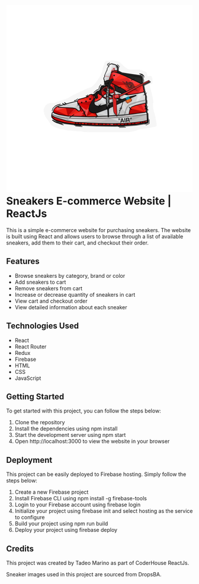 # ![](./src/assets/logo.png) Sneakers E-commerce Website | ReactJs

This is a simple e-commerce website for purchasing sneakers. The website is built using React and allows users to browse through a list of available sneakers, add them to their cart, and checkout their order.

## Features
- Browse sneakers by category, brand or color
- Add sneakers to cart
- Remove sneakers from cart
- Increase or decrease quantity of sneakers in cart
- View cart and checkout order
- View detailed information about each sneaker
<!-- Search for specific sneakers -->
<!-- Responsive design for desktop and mobile devices -->

## Technologies Used
- React
- React Router
- Redux
- Firebase
- HTML
- CSS
- JavaScript

## Getting Started

To get started with this project, you can follow the steps below:

1. Clone the repository
2. Install the dependencies using npm install
3. Start the development server using npm start
4. Open http://localhost:3000 to view the website in your browser

## Deployment

This project can be easily deployed to Firebase hosting. Simply follow the steps below:

1. Create a new Firebase project
2. Install Firebase CLI using npm install -g firebase-tools
3. Login to your Firebase account using firebase login
4. Initialize your project using firebase init and select hosting as the service to configure
5. Build your project using npm run build
6. Deploy your project using firebase deploy

## Credits

This project was created by Tadeo Marino as part of CoderHouse ReactJs. 

Sneaker images used in this project are sourced from DropsBA.